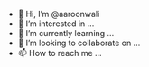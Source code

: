 - 👋 Hi, I’m @aaroonwali
- 👀 I’m interested in ...
- 🌱 I’m currently learning ...
- 💞️ I’m looking to collaborate on ...
- 📫 How to reach me ...

<!---
aaroonwali/aaroonwali is a ✨ special ✨ repository because its `README.md` (this file) appears on your GitHub profile.
You can click the Preview link to take a look at your changes.
--->
